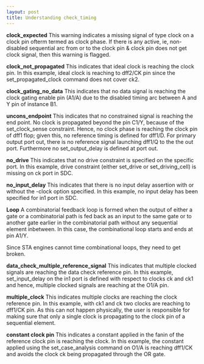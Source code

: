 ```yaml
---
layout: post
title: Understanding check_timing
---
```


**clock_expected**
This warning indicates a missing signal of type clock on a clock pin
ofterm termed as clock phase. If there is any active, ie, non-disabled sequential arc from or to the clock pin & clock pin does not get clock signal, then this warning is flagged.

**clock_not_propagated**
This indicates that ideal clock is reaching the clock pin. In this
example, ideal clock is reaching to dff2/CK pin since the set_propagated_clock command does not cover ck2.

**clock_gating_no_data**
This indicates that no data signal is reaching the clock gating
enable pin (A1/A) due to the disabled timing arc between A and Y pin of instance B1.

**uncons_endpoint**
This indicates that no constrained signal is reaching the end point.
No clock is propagated beyond the pin C1/Y, because of the set_clock_sense constraint. Hence, no clock phase is reaching the clock pin of dff1 flop; given this, no reference timing is defined for dff1/D. For primary output port out, there is no reference
signal launching dff1/Q to the the out port. Furthermore no set_output_delay is defined at port out.


**no_drive**
This indicates that no drive constraint is specified on the specific port. In this example, drive constraint (either set_drive or set_driving_cell) is missing on ck port in SDC.

**no_input_delay**
This indicates that there is no input delay assertion with or without
the -clock option specified. In this example, no input delay has been specified for in1 port in SDC.

**Loop**
A combinatorial feedback loop is formed when the output of either a gate or a combinatorial path is fed back as an input to the same gate or to another gate earlier in the combinatorial path without any sequential element inbetween. In this case, the combinational loop starts and ends at pin A1/Y.

Since STA engines cannot time combinational loops, they need to get broken.

**data_check_multiple_reference_signal**
This indicates that multiple clocked signals are reaching the data check reference pin. In this example, set_input_delay on the in1
port is defined with respect to clocks ck and ck1 and hence, multiple clocked signals are reaching at the O1/A pin.

**multiple_clock**
This indicates multiple clocks are reaching the clock reference pin. In this example, with ck1 and ck two clocks are reaching to dff1/CK pin. As this can not happen physically, the user is responsible for making sure that only a single clock is propagating to the clock pin of a sequential element.

**constant clock pin**
This indicates a constant applied in the fanin of the reference
clock pin is reaching the clock. In this example, the constant applied using the set_case_analysis command on O1/A is reaching dff1/CK and avoids the clock ck being propagated through the OR gate.
